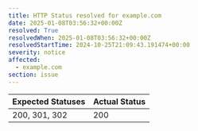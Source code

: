 ```yaml
---
title: HTTP Status resolved for example.com
date: 2025-01-08T03:56:32+00:00Z
resolved: True
resolvedWhen: 2025-01-08T03:56:32+00:00Z
resolvedStartTime: 2024-10-25T21:09:43.191474+00:00
severity: notice
affected:
  - example.com
section: issue
---
```


| Expected Statuses | Actual Status  |
|-------------------|----------------|
| 200, 301, 302 | 200 |
